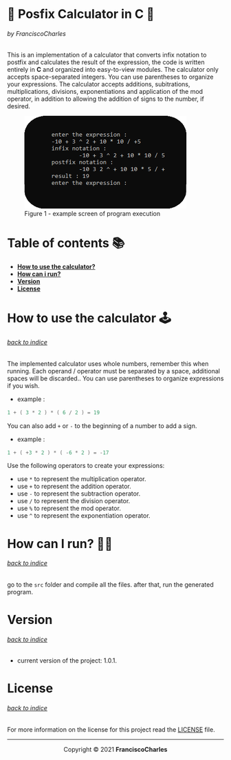 <p align="center">
  <h1>🧮 Posfix Calculator in C 🧮</h1>
  <h6>by <i>FranciscoCharles</i></h6>
</p>

This is an implementation of a calculator that converts infix notation to postfix and calculates the result of the expression, the code is written entirely in **C** and organized into easy-to-view modules. The calculator only accepts space-separated integers. You can use parentheses to organize your expressions. The calculator accepts additions, subitrations, multiplications, divisions, exponentiations and application of the mod operator, in addition to allowing the addition of signs to the number, if desired.

<p align="center">
    <figure>
        <img src="example.png" alt="example">
        <figcaption>Figure 1 - example screen of program execution</figcaption>
    </figure>
</p>

# <a name=index>Table of contents 📚</a>

- [**How to use the calculator?**](#using_calculator)
- [**How can i run?**](#run)
- [**Version**](#version)
- [**License**](#license)

# **<a name=using_calculator>How to use the calculator 🕹️</a>**  <h6>[back to indice](#index)</h6>

The implemented calculator uses whole numbers, remember this when running. Each operand / operator must be separated by a space, additional spaces will be discarded.. You can use parentheses to organize expressions if you wish.
- example :
```c
1 + ( 3 * 2 ) * ( 6 / 2 ) = 19
```

  You can also add `+` or `-` to the beginning of a number to add a sign.
- example :
```c
1 + ( +3 * 2 ) * ( -6 * 2 ) = -17
```
  Use the following operators to create your expressions:

- use `*` to represent the multiplication operator.
- use `+` to represent the addition operator.
- use `-` to represent the subtraction operator.
- use `/` to represent the division operator.
- use `%` to represent the mod operator.
- use `^` to represent the exponentiation operator.

# **<a name=run>How can I run? 🧠💭</a>** <h6>[back to indice](#index)</h6>

go to the `src` folder and compile all the files. after that, run the generated program.

# **<a name=version>Version</a>**  <h6>[back to indice](#index)</h6>
- current version of the project: 1.0.1.

# **<a name=license>License</a>**  <h6>[back to indice](#index)</h6>

For more information on the license for this project read the <a href="./LICENSE" title="go to license file">LICENSE</a> file.

---

<p align="center">
    Copyright © 2021 <b>FranciscoCharles</b>
</p>